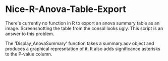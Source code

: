 # Nice-R-Anova-Table-Export

There's currently no function in R to export an anova summary table as an image. Screenshotting the table from the consol looks ugly.
This script is an answer to this problem. 

The 'Display_AnovaSummary' function takes a summary.aov object and produces a graphical represntation of it. It also adds significance asterisks to the P-value column.
